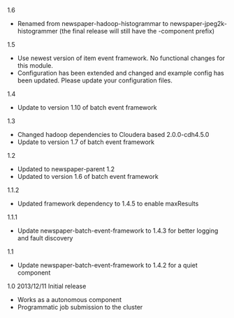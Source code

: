 1.6
 * Renamed from newspaper-hadoop-histogrammar to newspaper-jpeg2k-histogrammer (the final release will still have the -component prefix)

1.5
* Use newest version of item event framework. No functional changes for this module.
* Configuration has been extended and changed and example config has been updated. Please update your configuration files.

1.4
* Update to version 1.10 of batch event framework

1.3
* Changed hadoop dependencies to Cloudera based 2.0.0-cdh4.5.0 
* Update to version 1.7 of batch event framework

1.2
* Updated to newspaper-parent 1.2
* Updated to version 1.6 of batch event framework

1.1.2
* Updated framework dependency to 1.4.5 to enable maxResults

1.1.1
* Update newspaper-batch-event-framework to 1.4.3 for better logging and fault discovery

1.1
* Update newspaper-batch-event-framework to 1.4.2 for a quiet component


1.0 2013/12/11
Initial release
 - Works as a autonomous component
 - Programmatic job submission to the cluster
